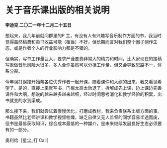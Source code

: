 # 关于音乐课出版的相关说明
**李迪克	二〇二一年十二月二十五日**

想起来，我几年前就问群里的P 主，有没有人有兴趣写音乐制作方面的书，我当时觉得虽然稿费和卖书收益可能（相当）不好，但长期而言对我们整个圈子创作生态，或是作者个人的行业影响力都是不错的。

但确实，写书工作量巨大，要求严谨要费非常大的精力和时间，比大家现在的接稿写歌做音乐风险大很多，多人合作虽然可以分担工作量，但又会导致思路不一，体系分裂。

今年误打误撞开始帮各位优秀作者一起开课，随着课件和大纲的出来，我又看见希望了。是的，直接上来就写书，门槛太高太劝退了，拆解成先上课，边上课边完善课件和大纲，想说的越来越多越来越细，经过时间思考消化和教学经验的积累，出书就变的水到渠成。

那么接下来，我们就尝试着慢慢优化，打磨成教材，我来负责联系出版方面的事。书籍虽然比老师讲课和教学视频枯燥，缺乏自律又无人监督的同学容易半途而废，但书是最易获取知识，综合成本最低的一种媒介，是未来继续发展良好生态必须要有的一部分。

奥利给［星尘_打 Call］
